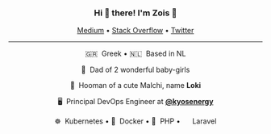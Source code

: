 <div align="center">
  <h3>Hi 👋 there! I'm Zois 🍕</h3>

  <p align="center">
    <a target="_blank" href="https://medium.com/@zoispag">Medium</a> •
    <a target="_blank" href="https://stackoverflow.com/users/11642286/zoispag">Stack Overflow</a> •
    <a target="_blank" href="https://twitter.com/zoispag">Twitter</a>
  </p>

  <hr />
  
  <p align="center">
    <p>🇬🇷&nbsp;&nbsp;Greek &bull; 🇳🇱&nbsp;&nbsp;Based in NL </p>
    <p>🍼&nbsp;&nbsp;Dad of 2 wonderful baby-girls</p>
    <p>🐶&nbsp;&nbsp;Hooman of a cute Malchi, name <strong>Loki</strong></p>
  <p>🖥&nbsp;&nbsp;Principal DevOps Engineer at <a href="https://www.kyos.com/"><strong>@kyosenergy</strong></a></p>
    <p>☸️&nbsp;&nbsp;Kubernetes &bull; 🐳&nbsp;&nbsp;Docker &bull; 🐘&nbsp;&nbsp;PHP &bull; <img src="https://upload.wikimedia.org/wikipedia/commons/thumb/9/9a/Laravel.svg/1200px-Laravel.svg.png" width="16">&nbsp;Laravel</p>
  </p>
</div>

<!--
<a href="https://github.com/zoispag">
  <div>
    <img width="49%" src="https://github-readme-stats.vercel.app/api?username=zoispag&show_icons=true&theme=vue-dark&count_private=true"/>
    <img width="49%" src="https://github-readme-stats.vercel.app/api/wakatime?username=zoispag&layout=compact&theme=vue-dark"/>
  </div>

  <div align="center">
    <img src="https://raw.githubusercontent.com/zoispag/zoispag/output/github-contribution-grid-snake.svg"/>
  </div>
</a>
-->
